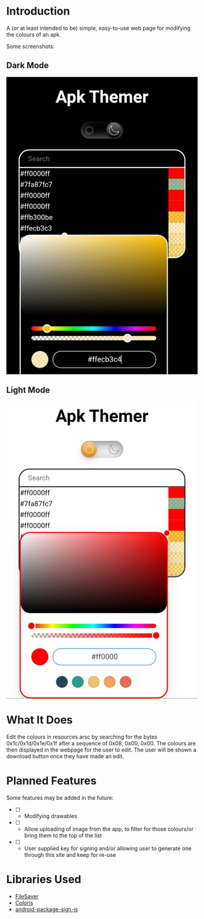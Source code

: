 # Introduction
A (or at least intended to be) simple, easy-to-use web page for modifying the colours of an apk.

Some screenshots:

## Dark Mode

<img align="center" src="https://github.com/ApkThemer/apkthemer.github.io/blob/master/screenshots/dark.jpg" />

## Light Mode

<img align="center" src="https://github.com/ApkThemer/apkthemer.github.io/blob/master/screenshots/light.jpg" />

# What It Does

Edit the colours in resources.arsc by searching for the bytes 0x1c/0x1d/0x1e/0x1f after a sequence of 0x08, 0x00, 0x00. The colours are then displayed in the webpage for the user to edit. The user will be shown a download button once they have made an edit.

# Planned Features

Some features may be added in the future:

- [ ] - Modifying drawables
- [ ] - Allow uploading of image from the app, to filter for those colours/or bring them to the top of the list
- [ ] - User supplied key for signing and/or allowing user to generate one through this site and keep for re-use

# Libraries Used
- [FileSaver](https://github.com/eligrey/FileSaver.js)
- [Coloris](https://github.com/mdbassit/Coloris)
- [android-package-sign-js](https://github.com/chromeos/android-package-sign-js)

